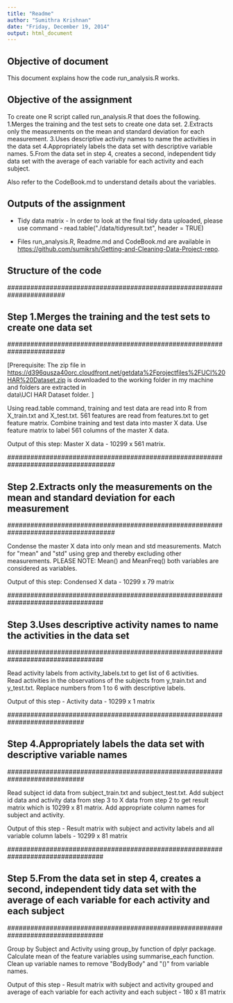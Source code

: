 ```yaml
---
title: "Readme"
author: "Sumithra Krishnan"
date: "Friday, December 19, 2014"
output: html_document
---
```


Objective of document
----------------------

This document explains how the code run_analysis.R works. 

Objective of the assignment
----------------------------

To create one R script called run_analysis.R that does the following. 
1.Merges the training and the test sets to create one data set.
2.Extracts only the measurements on the mean and standard deviation for each measurement. 
3.Uses descriptive activity names to name the activities in the data set
4.Appropriately labels the data set with descriptive variable names. 
5.From the data set in step 4, creates a second, independent tidy data set with the average of each variable for each activity and each subject.

Also refer to the CodeBook.md to understand details about the variables. 

Outputs of the assignment
-------------------------
- Tidy data matrix - In order to look at the final tidy data uploaded, please use command - read.table("./data/tidyresult.txt", header = TRUE)

- Files run_analysis.R, Readme.md and CodeBook.md are available in https://github.com/sumikrsh/Getting-and-Cleaning-Data-Project-repo. 


Structure of the code
----------------------
#######################################################################
## Step 1.Merges the training and the test sets to create one data set
#######################################################################

[Prerequisite: 
The zip file in 
https://d396qusza40orc.cloudfront.net/getdata%2Fprojectfiles%2FUCI%20HAR%20Dataset.zip is downloaded to the working folder in my machine and folders are extracted in  
data\UCI HAR Dataset folder. ]

Using read.table command, training and test data are read into R from X_train.txt and X_test.txt. 
561 features are read from features.txt to get feature matrix. 
Combine training and test data into master X data. 
Use feature matrix to label 561 columns of the master X data.

Output of this step: Master X data - 10299 x 561 matrix. 

####################################################################################
## Step 2.Extracts only the measurements on the mean and standard deviation for each measurement
####################################################################################

Condense the master X data into only mean and std measurements. 
Match for "mean" and "std" using grep and thereby excluding other measurements.
PLEASE NOTE: Mean() and MeanFreq() both variables are considered as variables. 

Output of this step: Condensed X data - 10299 x 79 matrix 

#################################################################################
## Step 3.Uses descriptive activity names to name the activities in the data set
#################################################################################

Read activity labels from activity_labels.txt to get list of 6 activities.  
Read activities in the observations of the subjects from y_train.txt and y_test.txt. 
Replace numbers from 1 to 6 with descriptive labels.

Output of this step - Activity data - 10299 x 1 matrix

############################################################################
## Step 4.Appropriately labels the data set with descriptive variable names
############################################################################

Read subject id data from subject_train.txt and subject_test.txt. 
Add subject id data and activity data from step 3 to X data from step 2 to get result matrix which is 10299 x 81 matrix. Add appropriate column names for subject and activity. 

Output of this step - Result matrix with subject and activity labels and all variable column labels - 10299 x 81 matrix

#################################################################################
## Step 5.From the data set in step 4, creates a second, independent tidy data set with the average of each variable for each activity and each subject
#################################################################################

Group by Subject and Activity using group_by function of dplyr package.
Calculate mean of the feature variables using summarise_each function.
Clean up variable names to remove "BodyBody" and "()" from variable names.

Output of this step - Result matrix with subject and activity grouped and average of each variable for each activity and each subject - 180 x 81 matrix 

